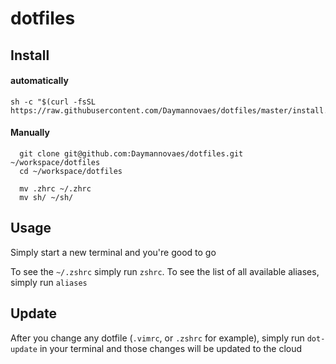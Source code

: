 # dotfiles

## Install
#### automatically
```
sh -c "$(curl -fsSL https://raw.githubusercontent.com/Daymannovaes/dotfiles/master/install.sh)"
```

#### Manually
```
  git clone git@github.com:Daymannovaes/dotfiles.git ~/workspace/dotfiles
  cd ~/workspace/dotfiles
  
  mv .zhrc ~/.zhrc
  mv sh/ ~/sh/
```

## Usage

Simply start a new terminal and you're good to go

To see the `~/.zshrc` simply run `zshrc`. To see the list of all available aliases, simply run `aliases`

## Update

After you change any dotfile (`.vimrc`, or `.zshrc` for example), simply run `dot-update` in your terminal and those changes will be updated to the cloud

